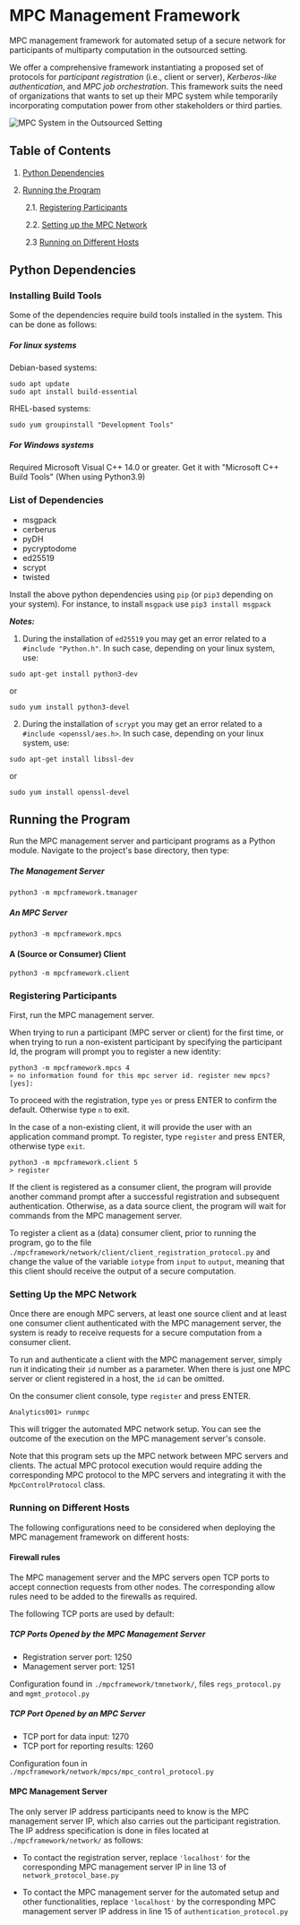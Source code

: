 # MPC Management Framework
MPC management framework for automated setup of a secure network for participants of multiparty computation in the outsourced setting.

We offer a comprehensive framework instantiating a proposed set of protocols for *participant registration* (i.e., client or server), *Kerberos-like authentication*, and *MPC job orchestration*. This framework suits the need of organizations that wants to set up their MPC system while temporarily incorporating computation power from other stakeholders or third parties.

![MPC System in the Outsourced Setting](https://github.com/ogbautista/mpc-mgmt-cmdl/blob/main/MPC_system_architecture.png)

## Table of Contents
1. [Python Dependencies](#python-dependencies)

2. [Running the Program](#running-the-program)

&emsp; &ensp; 2.1. [Registering Participants](#registering-participants)

&emsp; &ensp; 2.2. [Setting up the MPC Network](#setting-up-the-mpc-network)

&emsp; &ensp; 2.3 [Running on Different Hosts](#running-on-different-hosts)



## Python Dependencies

### Installing Build Tools

Some of the dependencies require build tools installed in the system. This can be done as follows:

##### For linux systems

Debian-based systems:

```shell
sudo apt update
sudo apt install build-essential
```

RHEL-based systems:

```shell
sudo yum groupinstall "Development Tools"
```

##### For Windows systems

Required Microsoft Visual C++ 14.0 or greater. Get it with "Microsoft C++ Build Tools" (When using Python3.9)


### List of Dependencies
* msgpack
* cerberus
* pyDH
* pycryptodome
* ed25519
* scrypt
* twisted

Install the above python dependencies using `pip` (or `pip3` depending on your system). For instance, to install `msgpack` use
`pip3 install msgpack`

***Notes:***


1. During the installation of `ed25519` you may get an error related to a `#include "Python.h"`. In such case, depending on your linux system, use:

```shell
sudo apt-get install python3-dev
```
or

```shell
sudo yum install python3-devel
```

2. During the installation of `scrypt` you may get an error related to a `#include <openssl/aes.h>`. In such case, depending on your linux system, use:

```shell
sudo apt-get install libssl-dev
```
or
```shell
sudo yum install openssl-devel
```

## Running the Program

Run the MPC management server and participant programs as a Python module. Navigate to the project's base directory, then type:

##### The Management Server

```shell
python3 -m mpcframework.tmanager
```

##### An MPC Server

```shell
python3 -m mpcframework.mpcs
```

#### A (Source or Consumer) Client

```shell
python3 -m mpcframework.client
```

### Registering Participants

First, run the MPC management server.

When trying to run a participant (MPC server or client) for the first time, or when trying to run a non-existent participant by specifying the participant Id, the program will prompt you to register a new identity:

```
python3 -m mpcframework.mpcs 4
» no information found for this mpc server id. register new mpcs? [yes]:
```

To proceed with the registration, type `yes` or press ENTER to confirm the default. Otherwise type `n` to exit.

In the case of a non-existing client, it will provide the user with an application command prompt. To register, type `register` and press ENTER, otherwise type `exit`.

```
python3 -m mpcframework.client 5
> register
```

If the client is registered as a consumer client, the program will provide another command prompt after a successful registration and subsequent authentication. Otherwise, as a data source client, the program will wait for commands from the MPC management server.

To register a client as a (data) consumer client, prior to running the program, go to the file `./mpcframework/network/client/client_registration_protocol.py` and change the value of the variable `iotype` from `input` to `output`, meaning that this client should receive the output of a secure computation.


### Setting Up the MPC Network

Once there are enough MPC servers, at least one source client and at least one consumer client authenticated with the MPC management server, the system is ready to receive requests for a secure computation from a consumer client.

To run and authenticate a client with the MPC management server, simply run it indicating their `id` number as a parameter. When there is just one MPC server or client registered in a host, the `id` can be omitted.

On the consumer client console, type `register` and press ENTER.

```
Analytics001> runmpc
```

This will trigger the automated MPC network setup. You can see the outcome of the execution on the MPC management server's console.

Note that this program sets up the MPC network between MPC servers and clients. The actual MPC protocol execution would require adding the corresponding MPC protocol to the MPC servers and integrating it with the `MpcControlProtocol` class.


### Running on Different Hosts

The following configurations need to be considered when deploying the MPC management framework on different hosts:


#### Firewall rules

The MPC management server and the MPC servers open TCP ports to accept connection requests from other nodes. The corresponding allow rules need to be added to the firewalls as required.

The following TCP ports are used by default:

##### TCP Ports Opened by the MPC Management Server

* Registration server port: 1250
* Management server port: 1251

Configuration found in `./mpcframework/tmnetwork/`, files `regs_protocol.py` and `mgmt_protocol.py`

##### TCP Port Opened by an MPC Server

* TCP port for data input: 1270
* TCP port for reporting results: 1260

Configuration foun in `./mpcframework/network/mpcs/mpc_control_protocol.py`


#### MPC Management Server

The only server IP address participants need to know is the MPC management server IP, which also carries out the participant registration. The IP address specification is done in files located at `./mpcframework/network/` as follows:

* To contact the registration server, replace `'localhost'` for the corresponding MPC management server IP in line 13 of `network_protocol_base.py`

* To contact the MPC management server for the automated setup and other functionalities, replace `'localhost'` by the corresponding MPC management server IP address in line 15 of `authentication_protocol.py`
